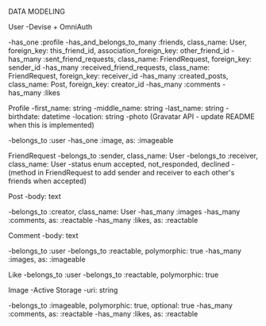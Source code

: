 DATA MODELING

User
-Devise + OmniAuth

-has_one :profile
-has_and_belongs_to_many :friends, class_name: User, 
                                  foreign_key: this_friend_id, 
                                  association_foreign_key: other_friend_id
-has_many :sent_friend_requests, class_name: FriendRequest, foreign_key: sender_id
-has_many :received_friend_requests, class_name: FriendRequest, foreign_key: receiver_id
-has_many :created_posts, class_name: Post, foreign_key: creator_id
-has_many :comments
-has_many :likes

Profile
-first_name: string
-middle_name: string
-last_name: string
-birthdate: datetime
-location: string
-photo (Gravatar API - update README when this is implemented)

-belongs_to :user
-has_one :image, as: :imageable

FriendRequest
-belongs_to :sender, class_name: User
-belongs_to :receiver, class_name: User
-status enum accepted, not_responded, declined
-(method in FriendRequest to add sender and receiver to each other's friends when accepted)

Post
-body: text

-belongs_to :creator, class_name: User
-has_many :images
-has_many :comments, as: :reactable
-has_many :likes, as: :reactable

Comment
-body: text

-belongs_to :user
-belongs_to :reactable, polymorphic: true
-has_many :images, as: :imageable

Like
-belongs_to :user
-belongs_to :reactable, polymorphic: true

Image
-Active Storage
-uri: string

-belongs_to :imageable, polymorphic: true, optional: true
-has_many :comments, as: :reactable
-has_many :likes, as: :reactable


